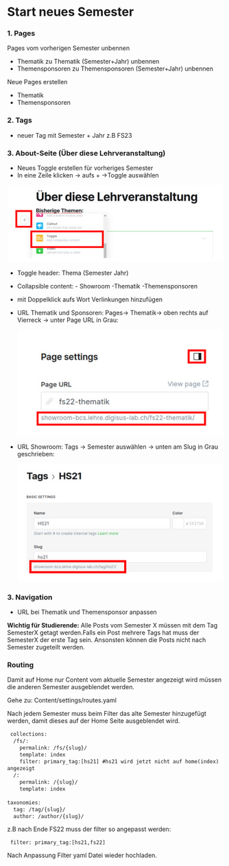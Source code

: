# Start neues Semester

### 1. Pages

Pages vom vorherigen Semester unbennen

- Thematik zu Thematik (Semester+Jahr) unbennen
- Themensponsoren zu Themensponsoren (Semester+Jahr) unbennen

Neue Pages erstellen

- Thematik
- Themensponsoren

### 2. Tags

- neuer Tag mit Semester + Jahr z.B FS23

### 3. About-Seite (Über diese Lehrveranstaltung)

- Neues Toggle erstellen für vorheriges Semester
- In eine Zeile klicken -> aufs + ->Toggle auswählen

![Toggle-image](/assets/images/about.png)

- Toggle header: Thema (Semester Jahr)
- Collapsible content: - Showroom -Thematik -Themensponsoren
- mit Doppelklick aufs Wort Verlinkungen hinzufügen
- URL Thematik und Sponsoren: Pages-> Thematik-> oben rechts auf Vierreck -> unter Page URL in Grau:

  ![Toggle-image](/assets/images/thematik.png)

- URL Showroom: Tags -> Semester auswählen -> unten am Slug in Grau geschrieben:

  ![Toggle-image](/assets/images/tags.png)

### 3. Navigation

- URL bei Thematik und Themensponsor anpassen

**Wichtig für Studierende:** Alle Posts vom Semester X müssen mit dem Tag SemesterX getagt werden.Falls ein Post mehrere Tags hat muss der SemesterX der erste Tag sein. Ansonsten können die Posts nicht nach Semester zugeteilt werden.

### Routing

Damit auf Home nur Content vom aktuelle Semester angezeigt wird müssen die anderen Semester ausgeblendet werden.

Gehe zu: Content/settings/routes.yaml

Nach jedem Semester muss beim Filter das alte Semester hinzugefügt werden, damit dieses auf der Home Seite ausgeblendet wird.

```
 collections:
  /fs/:
    permalink: /fs/{slug}/
    template: index
    filter: primary_tag:[hs21] #hs21 wird jetzt nicht auf home(index) angezeigt
  /:
    permalink: /{slug}/
    template: index

taxonomies:
  tag: /tag/{slug}/
  author: /author/{slug}/
```

z.B nach Ende FS22 muss der filter so angepasst werden:

```
 filter: primary_tag:[hs21,fs22]
```

Nach Anpassung Filter yaml Datei wieder hochladen.
